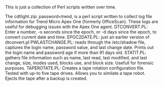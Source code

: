 This is just a collection of Perl scripts written over time.

The cdtlight.zip: password=trend, is a perl script written to collect log file information for Trend Micro Apex One (formerly OfficeScan).  These logs are useful for debugging issues with the Apex One agent.
DTCONVERT.PL: Enter a number, -s seconds since the epoch, or -d days since the epoch, to convert current date and time.
EPOC2DATE.PL: just an earlier version of dtconvert.pl
PWLASTCHANGE.PL: reads through the /etc/shadow file, captures the login name, password value, and last change date.  Prints out the login name and password age if more than 91 days old.
STATIT.PL: gathers file information such as name, last read, last modified, and last change, size, inodes used, blocks use, and block size.  Usefull for forensic purposes.
TAPEROTATE.PL: Creates a tape rotation configuration file.  Tested with up-to five tape drives.  Allows you to similate a tape robot.  Ejects the tape after a backup is created.
